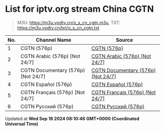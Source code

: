 # List for **iptv.org stream China CGTN**

> M3U: <https://m3u.vodtv.cn/o_s_cn_cgtn.m3u>, TXT: <https://m3u.vodtv.cn/txt/o_s_cn_cgtn.txt>

| No.  | Channel Name | Source |
| --- | ------------ | --- |
| 1 | CGTN (576p) | [CGTN (576p)](http://223.110.245.149/ott.js.chinamobile.com/PLTV/3/224/3221225917/index.m3u8) |
| 2 | CGTN Arabic (576p) [Not 24/7] | [CGTN Arabic (576p) [Not 24/7]](https://news.cgtn.com/resource/live/arabic/cgtn-a.m3u8) |
| 3 | CGTN Documentary (576p) [Not 24/7] | [CGTN Documentary (576p) [Not 24/7]](https://news.cgtn.com/resource/live/document/cgtn-doc.m3u8) |
| 4 | CGTN Español (576p) | [CGTN Español (576p)](https://livees.cgtn.com/1000e/prog_index.m3u8) |
| 5 | CGTN Français (576p) [Not 24/7] | [CGTN Français (576p) [Not 24/7]](https://news.cgtn.com/resource/live/french/cgtn-f.m3u8) |
| 6 | CGTN Русский (576p) | [CGTN Русский (576p)](https://news.cgtn.com/resource/live/russian/cgtn-r.m3u8) |

Updated at **Wed Sep 18 2024 08:10:46 GMT+0000 (Coordinated Universal Time)**
